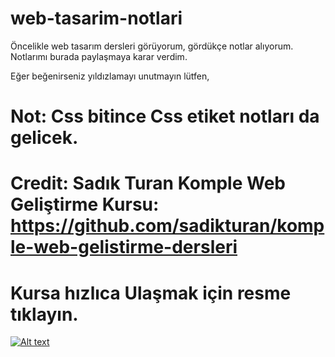 # web-tasarim-notlari
Öncelikle web tasarım dersleri görüyorum, gördükçe notlar alıyorum. Notlarımı burada paylaşmaya karar verdim.

Eğer beğenirseniz yıldızlamayı unutmayın lütfen,

# Not: Css bitince Css etiket notları da gelicek.

# Credit: Sadık Turan Komple Web Geliştirme Kursu: https://github.com/sadikturan/komple-web-gelistirme-dersleri


# Kursa hızlıca Ulaşmak için resme tıklayın.

[![Alt text](https://i.ytimg.com/vi/9YYxvVawZdI/maxresdefault.jpg)](https://www.udemy.com/course/komple-web-developer-kursu/)
